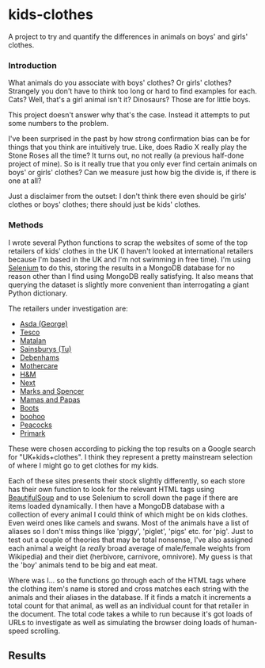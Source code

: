 # kids-clothes
A project to try and quantify the differences in animals on boys' and girls' clothes.

### Introduction

What animals do you associate with boys' clothes? Or girls' clothes? Strangely you don't have to think too long or hard to find examples for each. Cats? Well, that's a girl animal isn't it? Dinosaurs? Those are for little boys.

This project doesn't answer why that's the case. Instead it attempts to put some numbers to the problem.

I've been surprised in the past by how strong confirmation bias can be for things that you think are intuitively true. Like, does Radio X really play the Stone Roses all the time? It turns out, no not really (a previous half-done project of mine). So is it really true that you only ever find certain animals on boys' or girls' clothes? Can we measure just how big the divide is, if there is one at all?

Just a disclaimer from the outset: I don't think there even should be girls' clothes or boys' clothes; there should just be kids' clothes.

### Methods

I wrote several Python functions to scrap the websites of some of the top retailers of kids' clothes in the UK (I haven't looked at international retailers because I'm based in the UK and I'm not swimming in free time). I'm using [Selenium](http://selenium-python.readthedocs.io/) to do this, storing the results in a MongoDB database for no reason other than I find using MongoDB really satisfying. It also means that querying the dataset is slightly more convenient than interrogating a giant Python dictionary.

The retailers under investigation are:

- [Asda (George)](https://direct.asda.com/george/kids/D25,default,sc.html)
- [Tesco](https://www.tesco.com/direct/clothing-accessories/baby-kids-clothing-shoes/cat3376645.cat)
- [Matalan](https://www.matalan.co.uk/kids-clothing)
- [Sainsburys (Tu)](https://tuclothing.sainsburys.co.uk/c/kids/kids)
- [Debenhams](http://www.debenhams.com/kids)
- [Mothercare](http://www.mothercare.com/clothing/)
- [H&M](http://www2.hm.com/en_gb/kids.html)
- [Next](http://www.next.co.uk/children)
- [Marks and Spencer](http://www.marksandspencer.com/c/kids)
- [Mamas and Papas](https://www.mamasandpapas.com/en-gb/c/clothing/)
- [Boots](http://www.boots.com/baby-child/kids-clothes-mini-club)
- [boohoo](http://www.boohoo.com/kids)
- [Peacocks](https://www.peacocks.co.uk/kidswear)
- [Primark](https://www.primark.com/en/products/new-arrivals/kids)

These were chosen according to picking the top results on a Google search for "UK+kids+clothes". I think they represent a pretty mainstream selection of where I might go to get clothes for my kids.

Each of these sites presents their stock slightly differently, so each store has their own function to look for the relevant HTML tags using [BeautifulSoup](https://www.crummy.com/software/BeautifulSoup/) and to use Selenium to scroll down the page if there are items loaded dynamically. I then have a MongoDB database with a collection of every animal I could think of which might be on kids clothes. Even weird ones like camels and swans. Most of the animals have a list of aliases so I don't miss things like 'piggy', 'piglet', 'pigs' etc. for 'pig'. Just to test out a couple of theories that may be total nonsense, I've also assigned each animal a weight (a *really* broad average of male/female weights from Wikipedia) and their diet (herbivore, carnivore, omnivore). My guess is that the 'boy' animals tend to be big and eat meat.

Where was I... so the functions go through each of the HTML tags where the clothing item's name is stored and cross matches each string with the animals and their aliases in the database. If it finds a match it increments a total count for that animal, as well as an individual count for that retailer in the document. The total code takes a while to run because it's got loads of URLs to investigate as well as simulating the browser doing loads of human-speed scrolling.

## Results
